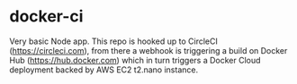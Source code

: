 # docker-ci
Very basic Node app. This repo is hooked up to CircleCI (https://circleci.com), from there a webhook is triggering a build on Docker Hub (https://hub.docker.com) which in turn triggers a Docker Cloud deployment backed by AWS EC2 t2.nano instance.

